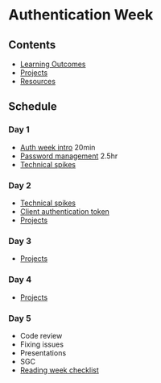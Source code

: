 # Authentication Week

## Contents

- [Learning Outcomes](./learning-outcomes.md)
- [Projects](./project.md)
- [Resources](./resources)

## Schedule

### Day 1

- [Auth week intro](https://docs.google.com/presentation/d/1RjM9IouH_Xj2xYM0XkkBczxDiERBjZx6piBv4wP2w3U/edit#slide=id.p50) 20min
- [Password management](https://github.com/oliverjam/learn-password-security) 2.5hr
- [Technical spikes](https://github.com/WebAhead/master-reference/blob/master/coursebook/week-10/spikes.md)


### Day 2

- [Technical spikes](https://github.com/WebAhead/master-reference/blob/master/coursebook/week-10/spikes.md)
- [Client authentication token](https://github.com/WebAhead/client-token-auth)
- [Projects](./project.md)

### Day 3

- [Projects](./project.md)

### Day 4

- [Projects](./project.md)

### Day 5

- Code review  
- Fixing issues
- Presentations
- SGC
- [Reading week checklist](https://github.com/webahead/master-reference/blob/master/coursebook/general/reading-week-checklist.md)
